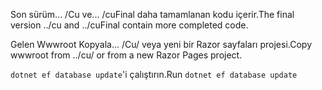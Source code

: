 <span data-ttu-id="47209-101">Son sürüm... /Cu ve... /cuFinal daha tamamlanan kodu içerir.</span><span class="sxs-lookup"><span data-stu-id="47209-101">The final version ../cu and ../cuFinal contain more completed code.</span></span>

<span data-ttu-id="47209-102">Gelen Wwwroot Kopyala... /Cu/ veya yeni bir Razor sayfaları projesi.</span><span class="sxs-lookup"><span data-stu-id="47209-102">Copy wwwroot from ../cu/ or from a new Razor Pages project.</span></span>

<span data-ttu-id="47209-103">`dotnet ef database update`'i çalıştırın.</span><span class="sxs-lookup"><span data-stu-id="47209-103">Run `dotnet ef database update`</span></span>
